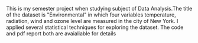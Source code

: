 This is my semester project when studying subject of Data Analysis.The title of the dataset is "Environmental" in which four variables temperature, radiation, wind and ozone level are measured in the city of New York. I applied several statistical techniques for exploring the dataset. The code and pdf report both are avaialiable for details